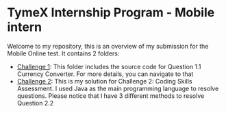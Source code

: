 <h1> TymeX Internship Program - Mobile intern </h1>

Welcome to my repository,
this is an overview of my submission for the Mobile Online test. It contains 2 folders:
- [Challenge 1](Challenge_1): This folder includes the source code for Question 1.1 Currency Converter. For more details, you can navigate to that
- [Challenge 2](Challenge_2): This is my solution for Challenge 2: Coding Skills Assessment. I used Java as the main programming language to resolve questions. Please notice that I have 3 different methods to resolve Question 2.2